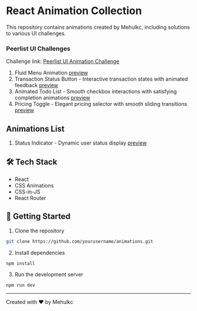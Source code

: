 # React Animation Collection

This repository contains animations created by Mehulkc, including solutions to various UI challenges.

### Peerlist UI Challenges
Challenge link: [Peerlist UI Animation Challenge](https://peerlist.io/challenges/ui-animation-challenge?utm_source=left-panel)

1. Fluid Menu Animation  [preview](https://animations.mehul.wiki/menu-liquid-animation) 
2. Transaction Status Button - Interactive transaction states with animated feedback [preview](https://animations.mehul.wiki/transaction-status) 
3. Animated Todo List - Smooth checkbox interactions with satisfying completion animations [preview](https://animations.mehul.wiki/animated-todo)
4. Pricing Toggle - Elegant pricing selector with smooth sliding transitions [preview](https://animations.mehul.wiki/pricing-toggle)

## Animations List
1. Status Indicator - Dynamic user status display [preview](https://animations.mehul.wiki/status-indicator) 

## 🛠️ Tech Stack

- React
- CSS Animations
- CSS-in-JS
- React Router

## 🚀 Getting Started

1. Clone the repository
```bash
git clone https://github.com/yourusername/animations.git
```

2. Install dependencies
```bash
npm install
```

3. Run the development server
```bash
npm run dev
```

---
Created with ❤️ by Mehulkc
